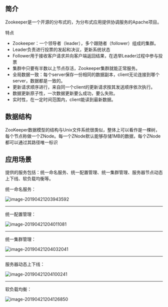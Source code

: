 ## 简介

Zookeeper是一个开源的分布式的，为分布式应用提供协调服务的Apache项目。

特点

- Zookeeper：一个领导者（leader），多个跟随者（follower）组成的集群。
- Leader负责进行投票的发起和决议，更新系统状态
- Follower用于接收客户请求并向客户端返回结果，在选举Leader过程中参与投票
- 集群中只要有半数以上节点存活，Zookeeper集群就能正常服务。
- 全局数据一致：每个server保存一份相同的数据副本，client无论连接到哪个server，数据都是一致的。
- 更新请求顺序进行，来自同一个client的更新请求按其发送顺序依次执行。
- 数据更新原子性，一次数据更新要么成功，要么失败。
- 实时性，在一定时间范围内，client能读到最新数据。

## 数据结构

ZooKeeper数据模型的结构与Unix文件系统很类似，整体上可以看作是一棵树，每个节点称做一个ZNode。每一个ZNode默认能够存储1MB的数据，每个ZNode都可以通过其路径唯一标识

## 应用场景

提供的服务包括：统一命名服务、统一配置管理、统一集群管理、服务器节点动态上下线、软负载均衡等。

统一命名服务：

![image-20190421203943592](https://ws2.sinaimg.cn/large/006tNc79ly1g2aje1vhrhj31cm0oowmv.jpg)

---

统一配置管理：

![image-20190421204011081](https://ws3.sinaimg.cn/large/006tNc79ly1g2ajehiya9j31dw0ngako.jpg)

----

统一集群管理：

![image-20190421204032041](https://ws4.sinaimg.cn/large/006tNc79ly1g2ajev18urj31ek0myajl.jpg)

----

服务器动态上下线：

![image-20190421204100241](https://ws4.sinaimg.cn/large/006tNc79ly1g2ajfbznayj31e40q0gx1.jpg)

----

软负载均衡：

![image-20190421204126850](https://ws1.sinaimg.cn/large/006tNc79ly1g2ajfstxmmj315k0pc0xs.jpg)